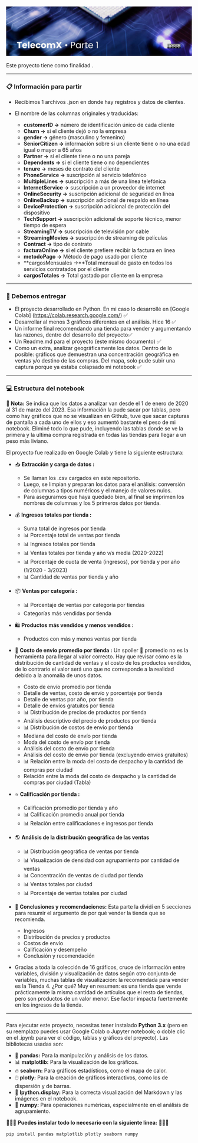 ![Header](imgs/TelecomX_P1_Header.jpg)

Este proyecto tiene como finalidad .

---

### 📋 Información para partir
* Recibimos 1 archivos .json en donde hay registros y datos de clientes.
* El nombre de las columnas originales y traducidas:

  * **customerID →** número de identificación único de cada cliente
  * **Churn →** si el cliente dejó o no la empresa
  * **gender →** género (masculino y femenino)
  * **SeniorCitizen →** información sobre si un cliente tiene o no una edad igual o mayor a 65 años
  * **Partner →** si el cliente tiene o no una pareja
  * **Dependents →** si el cliente tiene o no dependientes
  * **tenure →** meses de contrato del cliente
  * **PhoneService →** suscripción al servicio telefónico
  * **MultipleLines →** suscripción a más de una línea telefónica
  * **InternetService →** suscripción a un proveedor de internet
  * **OnlineSecurity →** suscripción adicional de seguridad en línea
  * **OnlineBackup →** suscripción adicional de respaldo en línea
  * **DeviceProtection →** suscripción adicional de protección del dispositivo
  * **TechSupport →** suscripción adicional de soporte técnico, menor tiempo de espera
  * **StreamingTV →** suscripción de televisión por cable
  * **StreamingMovies →** suscripción de streaming de películas
  * **Contract →** tipo de contrato
  * **facturaOnline →** si el cliente prefiere recibir la factura en línea
  * **metodoPago →** Método de pago usado por cliente
  * **cargosMensuales →**Total mensual de gasto en todos los servicios contratados por el cliente
  * **cargosTotales →** Total gastado por cliente en la empresa

---

### 📌 Debemos entregar

* El proyecto desarrollado en Python. En mi caso lo desarrollé en [Google Colab] (https://colab.research.google.com/) ✅
* Desarrollar al menos 3 gráficos diferentes en el análisis. Hice 16 ✅
* Un informe final recomendando una tienda para vender y argumentando las razones, dentro del desarrollo del proyecto✅
* Un Readme.md para el proyecto (este mismo documento) ✅
* Como un extra, analizar geográficamente los datos. Dentro de lo posible: gráficos que demuestran una concentración geográfica en ventas y/o destino de las compras. Del mapa, solo pude subir una captura porque ya estaba colapsado mi notebook ✅
---

### 💻 Estructura del notebook

**📕 Nota:** Se indica que los datos a analizar van desde el 1 de enero de 2020 al 31 de marzo del 2023. Esa información la pude sacar por tablas, pero como hay gráficos que no se visualizan en Github, tuve que sacar capturas de pantalla a cada uno de ellos y eso aumentó bastante el peso de mi notebook. Eliminé todo lo que pude, incluyendo las tablas donde se ve la primera y la ultima compra registrada en todas las tiendas para llegar a un peso más liviano.

El proyecto fue realizado en Google Colab y tiene la siguiente estructura:
* 📥 **Extracción y carga de datos :**
   * Se llaman los .csv cargados en este repositorio.
   * Luego, se limpian y preparan los datos para el análisis: conversión de columnas a tipos numéricos y el manejo de valores nulos.
   * Para asegurarnos que haya quedado bien, al final se imprimen los nombres de columnas y los 5 primeros datos por tienda.
 
* 💰 **Ingresos totales por tienda :**
   * Suma total de ingresos por tienda
   * 📊 Porcentaje total de ventas por tienda
   * 📊 Ingresos totales por tienda
   * 📊 Ventas totales por tienda y año v/s media (2020-2022)
   * 📊 Porcentaje de cuota de venta (ingresos), por tienda y por año (1/2020 - 3/2023)
   * 📊 Cantidad de ventas por tienda y año
   
* 📦 **Ventas por categoría :**
   * 📊 Porcentaje de ventas por categoría por tiendas
   * Categorías más vendidas por tienda

* 🛍️ **Productos más vendidos y menos vendidos :**
   *  Productos con más y menos ventas por tienda

* 🚚 **Costo de envío promedio por tienda :** Un spoiler 🤫 promedio no es la herramienta para llegar al valor correcto. Hay que revisar cómo es la distribución de cantidad de ventas y el costo de los productos vendidos, de lo contrario el valor será uno que no corresponde a la realidad debido a la anomalía de unos datos.
   * Costo de envío promedio por tienda
   * Detalle de ventas, costo de envío y porcentaje por tienda
   * Detalle de ventas por año, por tienda
   * Detalle de envíos gratuitos por tienda
   * 📊 Distribución de precios de productos por tienda
   * Análisis descriptivo del precio de productos por tienda
   * 📊 Distribución de costos de envío por tienda
   * Mediana del costo de envío por tienda
   * Moda del costo de envío por tienda
   * Análisis del costo de envío por tienda
   * Análisis del costo de envío por tienda (excluyendo envíos gratuitos)
   * 📊 Relación entre la moda del costo de despacho y la cantidad de compras por ciudad
   * Relación entre la moda del costo de despacho y la cantidad de compras por ciudad (Tabla)
 
* ⭐ **Calificación por tienda :**
   * Calificación promedio por tienda y año
   * 📊 Calificación promedio anual por tienda
   * 📊 Relación entre calificaciones e ingresos por tienda
  
* 🌎 **Análisis de la distribución geográfica de las ventas**
   * 📊 Distribución geográfica de ventas por tienda
   * 📊 Visualización de densidad con agrupamiento por cantidad de ventas
   * 📊 Concentración de ventas de ciudad por tienda
   * 📊 Ventas totales por ciudad
   * 📊 Porcentaje de ventas totales por ciudad
     
* 🤝 **Conclusiones y recomendaciones:** Esta parte la dividí en 5 secciones para resumir el argumento de por qué vender la tienda que se recomienda. 
   * Ingresos
   * Distribución de precios y productos
   * Costos de envío
   * Calificación y desempeño
   * Conclusión y recomendación
* Gracias a toda la colección de 16 gráficos, cruce de información entre variables, división y visualización de datos según otro conjunto de variables, muchas tablas de visualización: la recomendada para vender es la Tienda 4. ¿Por qué? Muy en resumen: es una tienda que vende prácticamente la misma cantidad de artículos que el resto de tiendas, pero son productos de un valor menor. Ese factor impacta fuertemente en los ingresos de la tienda. 

---

### 

Para ejecutar este proyecto, necesitas tener instalado **Python 3.x** (pero en su reemplazo puedes usar Google Colab o Jupyter notebook; o doble clic en el .ipynb para ver el código, tablas y gráficos del proyecto). Las bibliotecas usadas son:

* 🐼 **pandas:** Para la manipulación y análisis de los datos.
* 📊 **matplotlib:** Para la visualización de los gráficos.
* 🔥 **seaborn:** Para gráficos estadísticos, como el mapa de calor.
* 🖱️ **plotly:** Para la creación de gráficos interactivos, como los de dispersión y de barras.
* 👀 **Ipython.display:** Para la correcta visualización del Markdown y las imágenes en el notebook.
* 🧮 **numpy:** Para operaciones numéricas, especialmente en el análisis de agrupamiento.

👾👾👾 **Puedes instalar todo lo  necesario con la siguiente línea:** 👾👾👾

```bash
pip install pandas matplotlib plotly seaborn numpy


